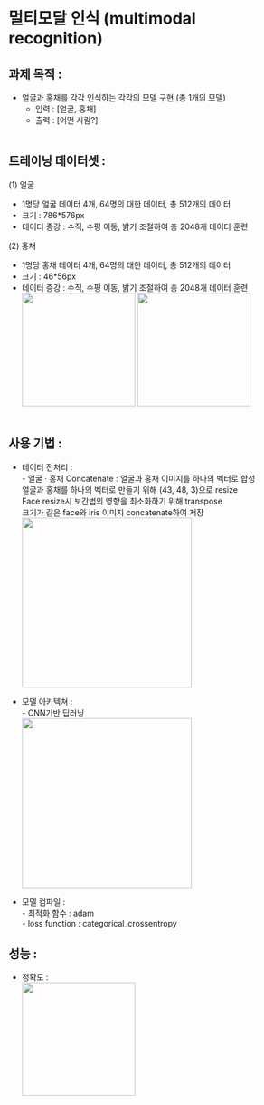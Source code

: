 # 멀티모달 인식 (multimodal recognition)
## **과제 목적 :**
  * 얼굴과 홍채를 각각 인식하는 각각의 모델 구현 (총 1개의 모델)  
    * 입력 : [얼굴, 홍채]  
    * 출력 : [어떤 사람?]  <br/><br/>
      
## **트레이닝 데이터셋 :**
(1) 얼굴
  * 1명당 얼굴 데이터 4개, 64명의 대한 데이터, 총 512개의 데이터  
  * 크기 : 786*576px  
  * 데이터 증강 : 수직, 수평 이동, 밝기 조절하여 총 2048개 데이터 훈련  
    
(2) 홍채
  * 1명당 홍채 데이터 4개, 64명의 대한 데이터, 총 512개의 데이터  
  * 크기 : 46*56px  
  * 데이터 증강 : 수직, 수평 이동, 밝기 조절하여 총 2048개 데이터 훈련  <br/>
    <img src="https://user-images.githubusercontent.com/58112670/151369766-01ba419a-3bb0-4b58-8fcf-8c138ac4dc14.png" height="200"> <img src="https://user-images.githubusercontent.com/58112670/151369782-64a94b0b-d877-4698-a18c-bc1281b8a6eb.png" height="200">  <br/><br/>

## **사용 기법 :**
  * 데이터 전처리 :  
    \- 얼굴 · 홍채 Concatenate : 얼굴과 홍채 이미지를 하나의 벡터로 합성  
    얼굴과 홍채를 하나의 벡터로 만들기 위해 (43, 48, 3)으로 resize  
    Face resize시 보간법의 영향을 최소화하기 위해 transpose  
    크기가 같은 face와 iris 이미지 concatenate하여 저장  <br/>
    <img src="https://user-images.githubusercontent.com/58112670/151378400-d763555f-62dc-448c-9259-e5e1a28356fe.png" width="300">  <br/>

  * 모델 아키텍쳐 :   
    \- CNN기반 딥러닝  
    <img src="https://user-images.githubusercontent.com/58112670/151377969-e39479ad-90fb-4bf7-9533-566699990225.png" width="300">  <br/>

  * 모델 컴파일 :  
    \- 최적화 함수 : adam  
    \- loss function : categorical_crossentropy  <br/>
    
## **성능 :**  
  * 정확도 :   
    <img src="https://user-images.githubusercontent.com/58112670/151377801-79c51c1f-9f6e-44e1-8198-5e19a0f3cc76.png" width="200">
